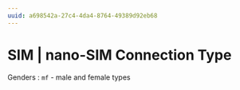 ```yaml
---
uuid: a698542a-27c4-4da4-8764-49389d92eb68
---
```

# SIM | nano-SIM Connection Type

Genders
: `mf` - male and female types
